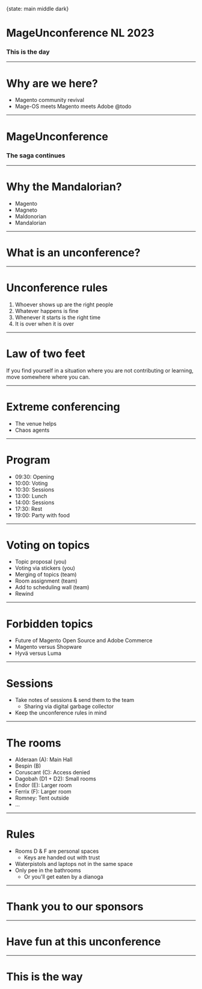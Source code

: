 {state: main middle dark}

# MageUnconference NL 2023
### This is the day

---
# Why are we here?
- Magento community revival
- Mage-OS meets Magento meets Adobe @todo

---
# MageUnconference
### The saga continues

---
# Why the Mandalorian?
- Magento
- Magneto
- Maldonorian
- Mandalorian

---
# What is an unconference?

---
# Unconference rules
1. Whoever shows up are the right people
2. Whatever happens is fine
3. Whenever it starts is the right time
4. It is over when it is over

---
# Law of two feet
If you find yourself in a situation where you are not contributing or learning, move somewhere where you can.

---
# Extreme conferencing
- The venue helps
- Chaos agents

---
# Program
- 09:30: Opening
- 10:00: Voting
- 10:30: Sessions
- 13:00: Lunch
- 14:00: Sessions
- 17:30: Rest
- 19:00: Party with food

---
# Voting on topics
- Topic proposal (you)
- Voting via stickers (you)
- Merging of topics (team)
- Room assignment (team)
- Add to scheduling wall (team)
- Rewind

---
# Forbidden topics
- Future of Magento Open Source and Adobe Commerce
- Magento versus Shopware
- Hyvä versus Luma

---
# Sessions
- Take notes of sessions & send them to the team
    - Sharing via digital garbage collector
- Keep the unconference rules in mind

---
# The rooms
- Alderaan (A): Main Hall
- Bespin (B)
- Coruscant (C): Access denied
- Dagobah (D1 + D2): Small rooms
- Endor (E): Larger room
- Ferrix (F): Larger room
- Romney: Tent outside
- ...

---
# Rules
- Rooms D & F are personal spaces
    - Keys are handed out with trust
- Waterpistols and laptops not in the same space
- Only pee in the bathrooms
    - Or you'll get eaten by a dianoga

---
# Thank you to our sponsors

---
# Have fun at this unconference

---
# This is the way
